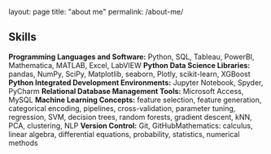 layout: page
title: "about me"
permalink: /about-me/
## Skills
**Programming Languages and Software:** Python, SQL, Tableau, PowerBI, Mathematica, MATLAB, Excel, LabVIEW
**Python Data Science Libraries:** pandas, NumPy, SciPy, Matplotlib, seaborn, Plotly, scikit-learn, XGBoost
**Python Integrated Development Environments:** Jupyter Notebook, Spyder, PyCharm
**Relational Database Management Tools:** Microsoft Access, MySQL
**Machine Learning Concepts:** feature selection, feature generation, categorical encoding, pipelines, cross-validation, parameter tuning, regression, SVM, decision trees, random forests, gradient descent, kNN, PCA, clustering, NLP
**Version Control:** Git, GitHubMathematics: calculus, linear algebra, differential equations, probability, statistics, numerical methods

